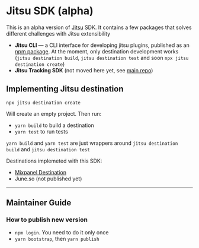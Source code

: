 # Jitsu SDK (alpha)

This is an alpha version of [Jitsu](https://github.com/jitsucom/jitsu) SDK. It contains a few packages that solves
different challenges with Jitsu extensibility

* **Jitsu CLI** — a CLI interface for developing jitsu plugins, published as an [npm package](https://www.npmjs.com/package/@jitsu/jitsu-cli). At the moment,
only destination development works (`jitsu destination build`, `jitsu destination test` and soon `npx jitsu destination create`)
* **Jitsu Tracking SDK** (not moved here yet, see [main repo](https://github.com/jitsucom/jitsu/tree/master/javascript-sdk))

## Implementing Jitsu destination

```shell
npx jitsu destination create
```

Will create an empty project. Then run:

* `yarn build` to build a destination
* `yarn test` to run tests

`yarn build` and `yarn test` are just wrappers around `jitsu destination build` and `jitsu destination test`

Destinations implemeted with this SDK:
* [Mixpanel Destination](https://github.com/jitsucom/jitsu-mixpanel)
* June.so (not published yet)

<hr />

## Maintainer Guide

### How to publish new version

* `npm login`. You need to do it only once
* `yarn bootstrap`, then `yarn publish`



